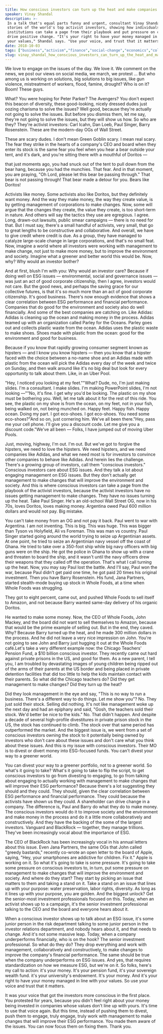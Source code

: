 ```yaml
---
title: How conscious investors can turn up the heat and make companies change
speaker: Vinay Shandal
description: >-
 In a talk that's equal parts funny and urgent, consultant Vinay Shandal shares
 stories of the world's top activist investors, showing how individuals and
 institutions can take a page from their playbook and put pressure on companies to
 drive positive change. "It's your right to have your money managed in line with
 your values," Shandal says. "Use your voice, and trust that it matters."
date: 2018-10-03
tags: ["business","activism","finance","social-change","economics","collaboration","investment","money"]
slug: vinay_shandal_how_conscious_investors_can_turn_up_the_heat_and_make_companies_change
---
```


We love to engage on the issues of the day. We love it. We comment on the news, we post
our views on social media, we march, we protest ... But who among us is working on
solutions, big solutions to big issues, like gun violence, mistreatment of workers, flood,
famine, drought? Who is on it? Boom! These guys.

What? You were hoping for Peter Parker? The Avengers? You don't expect this beacon of
diversity, these good-looking, nicely dressed dudes just oozing charisma to solve the
issues? Well good, because they're actually not going to solve the issues. But before you
dismiss them, let me say, they're not going to solve the issues, but they will show us
how. So who are they? They're activist investors: Carl Icahn, Dan Loeb, Paul Singer, Barry
Rosenstein. These are the modern-day OGs of Wall Street.

These are scary dudes. I don't mean Green Goblin scary. I mean real scary. The fear they
strike in the hearts of a company's CEO and board when they enter its stock is the same
fear you feel when you hear a bear outside your tent, and it's dark, and you're sitting
there with a mouthful of Doritos —

that just moments ago, you had snuck out of the tent to pull down from the bear hang,
because you had the munchies. That fear. And in that moment, you are praying, "Oh Lord,
please let this bear be passing through." That bear is not passing through! That bear made
a detour for you. Bears like Doritos!

Activists like money. Some activists also like Doritos, but they definitely want money.
And the way they make money, the way they create value, is by getting management of
corporations to make changes. Now, some will argue that the changes they create, the value
they create, is too short-term in nature. And others will say the tactics they use are
egregious. I agree. Long, drawn-out lawsuits, public smear campaigns — there is no need
for that. But I must say, there's a small handful of activists, very small, that go to
great lengths to be constructive and collaborative. And overall, we have to give credit
where credit is due. As a group, they have managed to catalyze large-scale change in large
corporations, and that's no small feat. Now, imagine a world where all investors were
working with management to make change, not just to make more money, but to improve the
environment and society. Imagine what a greener and better world this would be. Now, why?
Why would an investor bother?

And at first, blush I'm with you: Why would an investor care? Because if doing well on ESG
issues — environmental, social and governance issues — was just an act of good corporate
citizenship, then I agree, investors would not care. But the good news, and perhaps the
saving grace for our collective futures, is that it's so much more than an act of good
corporate citizenship. It's good business. There's now enough evidence that shows a clear
correlation between ESG performance and financial performance. Companies that do good for
the environment and society also do well financially. And some of the best companies are
catching on. Like Adidas: Adidas is cleaning up the ocean and making money in the process.
Adidas teamed up with an organization called Parley for the Oceans. Parley goes out and
collects plastic waste from the ocean. Adidas uses the plastic waste to make shoes. Shoes
made with plastic from the ocean: good for the environment and good for
business.

Because if you know that rapidly growing consumer segment known as hipsters — and I know
you know hipsters — then you know that a hipster faced with the choice between a no-name
shoe and an Adidas made with plastic from the ocean will pick the Adidas every day of the
week and twice on Sunday, and then walk around like it's no big deal but look for every
opportunity to talk about them. Like, in an Uber Pool.

"Hey, I noticed you looking at my feet.""What? Dude, no, I'm just making slides. I'm a
consultant. I make slides. I'm making PowerPoint slides, I'm not looking —""No, it's fine.
I get why you'd be looking. The plastic on my shoe must be bothering you. Well, let me
talk about it for the rest of this ride. You see, the plastic on my shoe is from the
ocean, on my feet, not in your fish, being walked on, not being munched on. Happy feet.
Happy fish. Happy ocean. Doing my part. I got eco-shoes. I got eco-shoes. You need some
eco-shoes?"And so on, just cornering him. We've all been there."Hey, pass me your cell
phone. I'll give you a discount code. Let me give you a discount code."We've all been —
Folks, I have jumped out of moving Uber Pools.

Just, moving, highway, I'm out. I'm out. But we've got to forgive the hipsters, we need to
love the hipsters. We need hipsters, and we need companies like Adidas, and what we need
most is for investors to convince other companies to behave like Adidas. And herein lies
the challenge. There's a growing group of investors, call them "conscious investors."
Conscious investors care about ESG issues. And they talk a lot about engaging management
on ESG issues. But they don't actually get management to make changes that will improve
the environment and society. And this is where conscious investors can take a page from
the playbook of the activist investors, because the activist investors have no issues
getting management to make changes. They have no issues turning up the heat. Take Paul
Singer. He's an old-school Wall Street OG, now in his 70s, loves Doritos, loves making
money. Argentina owed Paul 600 million dollars and would not pay. Big mistake.

You can't take money from an OG and not pay it back. Paul went to war with Argentina. I am
not inventing. This is big. This was huge. This was bigger than Tyson vs Holyfield, Ali vs
Foreman. This was man vs country. Paul Singer started going around the world trying to
seize up Argentinian assets. At one point, he tried to seize an Argentinian navy vessel
off the coast of Ghana. He tried to take over a 350-foot ship while big navy officers with
big guns were on the ship. He got the police in Ghana to show up with a crane and threaten
to board the ship, and it wasn't until the navy officers drew their weapons that they
called off the operation. That's what I call turning up the heat. Now, you may say Paul
lost the battle. And I'll say, Paul won the war, because Paul didn't get paid one time, he
got paid 20 times his original investment. Then you have Barry Rosenstein. His fund, Jana
Partners, started stealth-mode buying up stock in Whole Foods, at a time when Whole Foods
was struggling.

They got to eight percent, came out, and pushed Whole Foods to sell itself to Amazon, and
not because Barry wanted same-day delivery of his organic Doritos.

He wanted to make some money. Now, the CEO of Whole Foods, John Mackey, and the board did
not want to sell themselves to Amazon, because that would be the prime example of selling
out. But in the end, they caved. Why? Because Barry turned up the heat, and he made 300
million dollars in the process. And he did not leave a very nice impression on John.
You're not going to see John and Barry just hugging it out at the Whole Foods café.Let's
take a very different example now: the Chicago Teachers' Pension Fund, a $10 billion
conscious investor. They recently came out hard against private prisons in the US, and
good for them. As a new parent, I tell you, I am troubled by devastating images of young
children being ripped out of the arms of their parents at the US border and being placed
in private detention facilities that did too little to help the kids maintain contact with
their parents. So what did the Chicago teachers do? Did they get management to make
changes? Did they turn up the heat?

Did they look management in the eye and say, "This is no way to run a business. There's a
different way to do things. Let me show you"? No. They just sold their stock. Selling did
nothing. It's not like management woke up the next day and had an epiphany and said,
"Gosh, the teachers sold their stock. We'd better be nice to the kids." No. That didn't
happen. And despite a decade of several high-profile divestitures in private prison stock
in the US, the stock has continued to climb. The stock over that same period has
outperformed the market. And the biggest issue is, we went from a set of conscious
investors owning the stock to it potentially being owned by investors who don't care about
these issues and don't care what you think about these issues. And this is my issue with
conscious investors. Their MO is to divest or divert money into ESG-focused funds. You
can't divest your way to a greener world.

You can divest your way to a greener portfolio, not to a greener world. So what's it going
to take? What's it going to take to flip the script, to get conscious investors to go from
divesting to engaging, to go from talking about engaging to actually working with
management to make changes that will improve their ESG performance? Because there's a lot
suggesting they should and they could. They should, given the clear correlation between
ESG performance and financial performance. They could because the activists have shown us
they could. A shareholder can drive change in a company. The difference is, Paul and Barry
do what they do to make money. The conscious investors would do it to improve society and
the environment and make money in the process and do it a little more collaboratively and
constructively. And they have the backing of the some of the largest investors. Vanguard
and BlackRock — together, they manage trillions. They've been increasingly vocal about the
importance of ESG.

The CEO of BlackRock has been increasingly vocal in his annual letters about this issue.
Even Jana Partners, the same OGs that John called "greedy bastards," recently co-wrote an
open letter to the board of Apple, saying, "Hey, your smartphones are addictive for
children. Fix it." Apple is working on it. So what it's going to take is some pressure.
It's going to take some pressure on conscious investors to, in turn, put some pressure on
management to make changes that will improve the environment and society. And where do
they start? They start by picking an issue that matters to them and taking a stand on it.
Take a stand on an issue that lines up with your purpose: water preservation, labor
rights, diversity. As long as it lines up with your purpose, you are golden. And the
biggest unlock? Get the senior-most investment professionals focused on this. Today, when
an activist shows up to a campaign, it's the senior investment professional talking to the
CEO and the board and everyone hears about it.

When a conscious investor shows up to talk about an ESG issue, it's some junior person in
the risk department talking to some junior person in the investor relations department,
and nobody hears about it, and that needs to change. And it's not some massive leap.
Today, when a company underperforms financially, who is on the hook? The senior investment
professional. So what do they do? They drop everything and work with management,
collaboratively and constructively, to make changes to improve the company's financial
performance. The same should be true when the company underperforms on ESG issues. And
yes, that requires standardization on how we measure ESG, but we're on it. So folks, here's
my call to action: it's your money. It's your pension fund, it's your sovereign wealth
fund. it's your university's endowment. It's your money. And it's your right to have your
money managed in line with your values. So use your voice and trust that it
matters.

It was your voice that got the investors more conscious in the first place. You protested
for years, because you didn't feel right about your money being invested in companies
whose values don't line up with yours. It's time to use that voice again. But this time,
instead of pushing them to divest, push them to engage, truly engage, truly work with
management to make changes that will improve their ESG performance. You made them aware of
the issues. You can now focus them on fixing them. Thank you.

<!--
ad_duration=3.33
comment_count=21
event="TED@BCG Toronto"
external_start_time=0
has_talk_citation=1
intro_duration=11.82
is_subtitle_required="False"
is_talk_featured="True"
language="en"
language_swap="False"
native_language="en"
number_of_related_talks=6
number_of_speakers=1
number_of_subtitled_videos=13
number_of_tags=8
number_of_talk_download_languages=13
number_of_talk_more_resources=0
number_of_talk_recommendations=2
number_of_talks_take_actions=0
post_ad_duration=0.83
published_timestamp="2018-10-22 14:50:21"
recording_date="2018-10-03"
speaker_description="Investment agitator"
speaker_is_published=1
speaker_name="Vinay Shandal"
talk_more_resources=[]
talk_name="How conscious investors can turn up the heat and make companies change"
talk_recommendations_blurb="More resources curated by Vinay Shandal"
talks_tags=["business","activism","finance","social-change","economics","collaboration","investment","money"]
talks_take_action=[]
url_audio="https://download.ted.com/talks/VinayShandal_2018S.mp3?apikey=acme-roadrunner"
url_photo_speaker="https://pe.tedcdn.com/images/ted/88f5551da6fdadb482cec911e0558845666fa42a_254x191.jpg"
url_photo_talk="https://s3.amazonaws.com/talkstar-photos/uploads/dffc45de-bc6d-43d1-9ba6-124642f7055d/VinayShandal_2018S-embed.jpg"
url_webpage="https://www.ted.com/talks/vinay_shandal_how_conscious_investors_can_turn_up_the_heat_and_make_companies_change"
video_type_name="TED Institute Talk"
-->